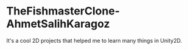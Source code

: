 # TheFishmasterClone-AhmetSalihKaragoz
 It's a cool 2D projects that helped me to learn many things in Unity2D.
